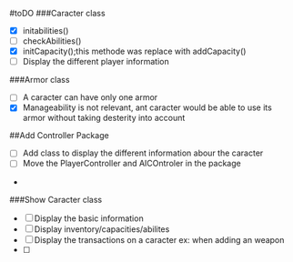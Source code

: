 #toDO
###Caracter class
- [x] initabilities()
- [ ] checkAbilities()
- [x] initCapacity();this methode was replace with addCapacity()
- [ ] Display the different player information

###Armor class
- [ ] A caracter can have only one armor
- [x] Manageability is not relevant, ant caracter would be able to use its armor without taking desterity into account

##Add Controller Package
- [ ] Add class to display the different information abour the caracter
- [ ] Move the PlayerController and AICOntroler in the package
- 
###Show Caracter class
- [ ] Display the basic information
- [ ] Display inventory/capacities/abilites
- [ ] Display the transactions on a caracter ex: when adding an weapon
- [ ] 
